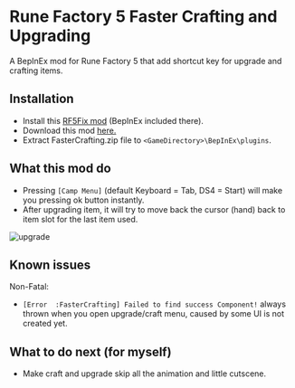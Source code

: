 # Rune Factory 5 Faster Crafting and Upgrading
 A BepInEx mod for Rune Factory 5 that add shortcut key for upgrade and crafting items.

## Installation
- Install this [RF5Fix mod](https://github.com/Lyall/RF5Fix) (BepInEx included there).
- Download this mod [here.](https://github.com/PurplefinNeptuna/RF5-FasterCrafting/releases)
- Extract FasterCrafting.zip file to `<GameDirectory>\BepInEx\plugins`.

## What this mod do
- Pressing `[Camp Menu]` (default Keyboard = Tab, DS4 = Start) will make you pressing ok button instantly.
- After upgrading item, it will try to move back the cursor (hand) back to item slot for the last item used.

![upgrade](https://user-images.githubusercontent.com/23467102/179445472-6eb14fc4-094a-4634-b35e-c324f96b29fe.gif)


## Known issues
Non-Fatal:
- `[Error  :FasterCrafting] Failed to find success Component!` always thrown when you open upgrade/craft menu, caused by some UI is not created yet.

## What to do next (for myself)
- Make craft and upgrade skip all the animation and little cutscene.
